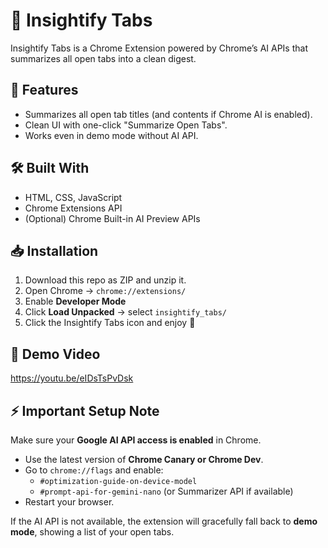 # 🧠 Insightify Tabs

Insightify Tabs is a Chrome Extension powered by Chrome’s AI APIs that summarizes all open tabs into a clean digest.

## 🚀 Features
- Summarizes all open tab titles (and contents if Chrome AI is enabled).
- Clean UI with one-click "Summarize Open Tabs".
- Works even in demo mode without AI API.

## 🛠 Built With
- HTML, CSS, JavaScript
- Chrome Extensions API
- (Optional) Chrome Built-in AI Preview APIs

## 📥 Installation
1. Download this repo as ZIP and unzip it.
2. Open Chrome → `chrome://extensions/`
3. Enable **Developer Mode**
4. Click **Load Unpacked** → select `insightify_tabs/`
5. Click the Insightify Tabs icon and enjoy 🚀

## 🎥 Demo Video
https://youtu.be/eIDsTsPvDsk

## ⚡ Important Setup Note

Make sure your **Google AI API access is enabled** in Chrome.  
- Use the latest version of **Chrome Canary or Chrome Dev**.  
- Go to `chrome://flags` and enable:
  - `#optimization-guide-on-device-model`
  - `#prompt-api-for-gemini-nano` (or Summarizer API if available)  
- Restart your browser.

If the AI API is not available, the extension will gracefully fall back to **demo mode**, showing a list of your open tabs.
















